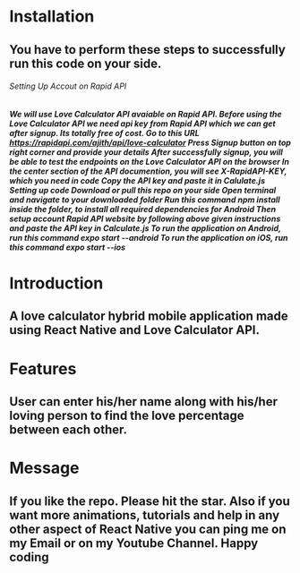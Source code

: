 # Installation
## You have to perform these steps to successfully run this code on your side.
###### Setting Up Accout on Rapid API
***We will use Love Calculator API avaiable on Rapid API. Before using the Love Calculator API we need api key from Rapid API which we can get after signup. Its totally free of cost.
Go to this URL https://rapidapi.com/ajith/api/love-calculator
Press Signup button on top right corner and provide your details
After successfully signup, you will be able to test the endpoints on the Love Calculator API on the browser
In the center section of the API documention, you will see X-RapidAPI-KEY, which you need in code
Copy the API key and paste it in Calulate.js
Setting up code
Download or pull this repo on your side
Open terminal and navigate to your downloaded folder
Run this command npm install inside the folder, to install all required dependencies for Android
Then setup account Rapid API website by following above given instructions and paste the API key in Calculate.js
To run the application on Android, run this command expo start --android
To run the application on iOS, run this command expo start --ios***
# Introduction
## A love calculator hybrid mobile application made using React Native and Love Calculator API.
# Features
## User can enter his/her name along with his/her loving person to find the love percentage between each other.
# Message
## If you like the repo. Please hit the star. Also if you want more animations, tutorials and help in any other aspect of React Native you can ping me on my Email or on my Youtube Channel. Happy coding
